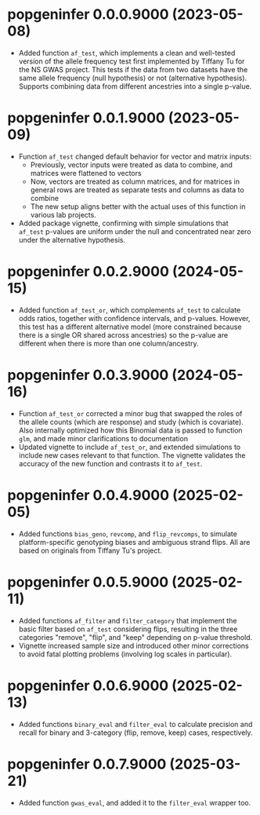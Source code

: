 # popgeninfer 0.0.0.9000 (2023-05-08)

- Added function `af_test`, which implements a clean and well-tested version of the allele frequency test first implemented by Tiffany Tu for the NS GWAS project.  This tests if the data from two datasets have the same allele frequency (null hypothesis) or not (alternative hypothesis).  Supports combining data from different ancestries into a single p-value.

# popgeninfer 0.0.1.9000 (2023-05-09)

- Function `af_test` changed default behavior for vector and matrix inputs:
  - Previously, vector inputs were treated as data to combine, and matrices were flattened to vectors
  - Now, vectors are treated as column matrices, and for matrices in general rows are treated as separate tests and columns as data to combine
  - The new setup aligns better with the actual uses of this function in various lab projects.
- Added package vignette, confirming with simple simulations that `af_test` p-values are uniform under the null and concentrated near zero under the alternative hypothesis.

# popgeninfer 0.0.2.9000 (2024-05-15)

- Added function `af_test_or`, which complements `af_test` to calculate odds ratios, together with confidence intervals, and p-values.  However, this test has a different alternative model (more constrained because there is a single OR shared across ancestries) so the p-value are different when there is more than one column/ancestry.

# popgeninfer 0.0.3.9000 (2024-05-16)

- Function `af_test_or` corrected a minor bug that swapped the roles of the allele counts (which are response) and study (which is covariate).  Also internally optimized how this Binomial data is passed to function `glm`, and made minor clarifications to documentation
- Updated vignette to include `af_test_or`, and extended simulations to include new cases relevant to that function.  The vignette validates the accuracy of the new function and contrasts it to `af_test`.

# popgeninfer 0.0.4.9000 (2025-02-05)

- Added functions `bias_geno`, `revcomp`, and `flip_revcomps`, to simulate platform-specific genotyping biases and ambiguous strand flips.  All are based on originals from Tiffany Tu's project.

# popgeninfer 0.0.5.9000 (2025-02-11)

- Added functions `af_filter` and `filter_category` that implement the basic filter based on `af_test` considering flips, resulting in the three categories "remove", "flip", and "keep" depending on p-value threshold.
- Vignette increased sample size and introduced other minor corrections to avoid fatal plotting problems (involving log scales in particular).

# popgeninfer 0.0.6.9000 (2025-02-13)

- Added functions `binary_eval` and `filter_eval` to calculate precision and recall for binary and 3-category (flip, remove, keep) cases, respectively.

# popgeninfer 0.0.7.9000 (2025-03-21)

- Added function `gwas_eval`, and added it to the `filter_eval` wrapper too.


